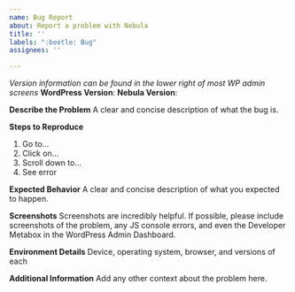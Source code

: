 ```yaml
---
name: Bug Report
about: Report a problem with Nebula
title: ''
labels: ":beetle: Bug"
assignees: ''

---
```


_Version information can be found in the lower right of most WP admin screens_
**WordPress Version**:
**Nebula Version**:

**Describe the Problem**
A clear and concise description of what the bug is.

**Steps to Reproduce**
1. Go to...
2. Click on...
3. Scroll down to...
4. See error

**Expected Behavior**
A clear and concise description of what you expected to happen.

**Screenshots**
Screenshots are incredibly helpful. If possible, please include screenshots of the problem, any JS console errors, and even the Developer Metabox in the WordPress Admin Dashboard.

**Environment Details**
Device, operating system, browser, and versions of each

**Additional Information**
Add any other context about the problem here.

